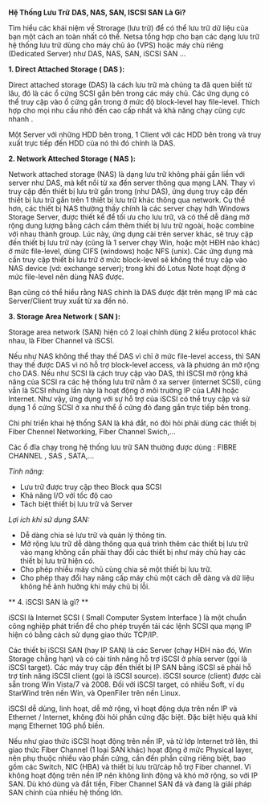 

**Hệ Thống Lưu Trữ**  **DAS, NAS, SAN, ISCSI SAN**  **Là Gì?**

Tìm hiểu các khái niệm về Strorage (lưu trữ) để có thể lưu trữ dữ liệu của bạn một cách an toàn nhất có thể. Netsa tổng hợp cho bạn các dạng lưu trữ hệ thống lưu trữ dùng cho máy chủ ảo (VPS) hoặc máy chủ riêng (Dedicated Server) như DAS, NAS, SAN, iSCSI SAN …

**1. Direct Attached Storage ( DAS ):**

Direct attached storage (DAS) là cách lưu trữ mà chúng ta đã quen biết từ lâu, đó là các ổ cứng SCSI gắn bên trong các máy chủ. Các ứng dụng có thể truy cập vào ổ cứng gắn trong ở mức độ block-level hay file-level. Thích hợp cho mọi nhu cầu nhỏ đến cao cấp nhất và khả năng chạy cũng cực nhanh .

Một Server với những HDD bên trong, 1 Client với các HDD bên trong và truy xuất trực tiếp đến HDD của nó thì đó chính là DAS.

**2. Network Atteched Storage ( NAS ):**

Network attached storage (NAS) là dạng lưu trữ không phải gắn liền với server như DAS, mà kết nối từ xa đến server thông qua mạng LAN. Thay vì truy cập đến thiết bị lưu trữ gắn trong (như DAS), ứng dụng truy cập đến thiết bị lưu trữ gắn trên 1 thiết bị lưu trữ khác thông qua network. Cụ thể hơn, các thiết bị NAS thường thấy chính là các server chạy hdh Windows Storage Server, được thiết kế để tối ưu cho lưu trữ, và có thể dễ dàng mở rộng dung lượng bằng cách cắm thêm thiết bị lưu trữ ngoài, hoặc combine với nhau thành group. Lúc này, ứng dụng cài trên server khác, sẽ truy cập đến thiết bị lưu trữ này (cũng là 1 server chạy Win, hoặc một HĐH nào khác) ở mức file-level, dùng CIFS (windows) hoặc NFS (unix). Các ứng dụng mà cần truy cập thiết bi lưu trữ ở mức block-level sẽ không thể truy cập vào NAS device (vd: exchange server); trong khi đó Lotus Note hoạt động ở mức file-level nên dùng NAS được.

Bạn cũng có thể hiểu rằng NAS chính là DAS được đặt trên mạng IP mà các Server/Client truy xuất từ xa đến nó.

**3. Storage Area Network ( SAN ):**

Storage area network (SAN) hiện có 2 loại chính dùng 2 kiểu protocol khác nhau, là Fiber Channel và iSCSI.

Nếu như NAS không thể thay thế DAS vì chỉ ở mức file-level access, thì SAN thay thế được DAS vì nó hỗ trợ block-level access, và là phương án mở rộng cho DAS. Nếu như SCSI là cách truy cập vào DAS, thì iSCSI mở rộng khả năng của SCSI ra các hệ thống lưu trữ nằm ở xa server (internet SCSI), cũng vẫn là SCSI nhưng lần này là hoạt động ở môi trường IP của LAN hoặc Internet. Như vậy, ứng dụng với sự hỗ trợ của iSCSI có thể truy cập và sử dụng 1 ổ cứng SCSI ở xa như thể ổ cứng đó đang gắn trực tiếp bên trong.

Chi phí triển khai hệ thống SAN là khá đắt, nó đòi hỏi phải dùng các thiết bị Fiber Chennel Networking, Fiber Channel Swich,…

Các ổ đĩa chạy trong hệ thống lưu trữ SAN thường được dùng : FIBRE CHANNEL , SAS , SATA,…

_Tính năng:_

- Lưu trữ được truy cập theo Block qua SCSI
- Khả năng I/O với tốc độ cao
- Tách biệt thiết bị lưu trữ và Server

_Lợi ích khi sử dụng SAN:_

- Dễ dàng chia sẻ lưu trữ và quản lý thông tin.
- Mở rộng lưu trữ dễ dàng thông qua quá trình thêm các thiết bị lưu trữ vào mạng không cần phải thay đổi các thiết bị như máy chủ hay các thiết bị lưu trữ hiện có.
- Cho phép nhiều máy chủ cùng chia sẻ một thiết bị lưu trữ.
- Cho phép thay đổi hay nâng cấp máy chủ một cách dễ dàng và dữ liệu không hề ảnh hưởng khi máy chủ bị lỗi.

** 4. iSCSI SAN là gì? **

iSCSI là Internet SCSI ( Small Computer System Interface ) là một chuẩn công nghiệp phát triển để cho phép truyền tải các lệnh SCSI qua mạng IP hiện có bằng cách sử dụng giao thức TCP/IP.

Các thiết bị iSCSI SAN (hay IP SAN) là các Server (chạy HĐH nào đó, Win Storage chẳng hạn) và có cài tính năng hỗ trợ iSCSI ở phía server (gọi là iSCSI target). Các máy truy cập đến thiết bị IP SAN bằng iSCSI sẽ phải hỗ trợ tính năng iSCSI client (gọi là iSCSI source). iSCSI source (client) được cài sẵn trong Win Vista/7 và 2008. Đối với iSCSI target, có nhiều Soft, ví dụ StarWind trên nền Win, và OpenFiler trên nền Linux.

iSCSI dễ dùng, linh hoạt, dễ mở rộng, vì hoạt động dựa trên nền IP và Ethernet / Internet, không đòi hỏi phần cứng đặc biệt. Đặc biệt hiệu quả khi mạng Ethernet 10G phổ biến.

Nếu như giao thức iSCSI hoạt động trên nền IP, và từ lớp Internet trở lên, thì giao thức Fiber Channel (1 loại SAN khác) hoạt động ở mức Physical layer, nên phụ thuộc nhiều vào phần cứng, cần đến phần cứng riêng biệt, bao gồm các Switch, NIC (HBA) và thiết bị lưu trữ/cáp hỗ trợ Fiber channel. Vì không hoạt động trên nền IP nên không linh động và khó mở rộng, so với IP SAN. Dù khó dùng và đắt tiền, Fiber Channel SAN đã và đang là giải pháp SAN chính của nhiều hệ thống lớn.
